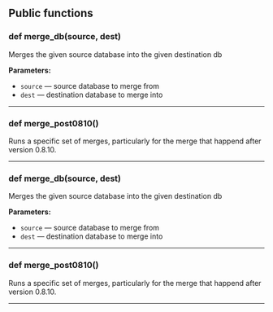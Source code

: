 ## Public functions

### def merge_db(source, dest)

Merges the given source database into the given destination db

**Parameters:**
- `source` &mdash; source database to merge from
- `dest` &mdash; destination database to merge into


---

### def merge_post0810()

Runs a specific set of merges, particularly for the merge that happend after version 0.8.10.

---

### def merge_db(source, dest)

Merges the given source database into the given destination db

**Parameters:**
- `source` &mdash; source database to merge from
- `dest` &mdash; destination database to merge into


---

### def merge_post0810()

Runs a specific set of merges, particularly for the merge that happend after version 0.8.10.

---

